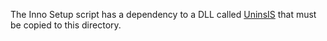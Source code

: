 The Inno Setup script has a dependency to a DLL called [UninsIS](https://github.com/Bill-Stewart/UninsIS) that must be copied to this directory.